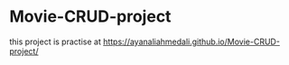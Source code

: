 # Movie-CRUD-project
this project is practise at https://ayanaliahmedali.github.io/Movie-CRUD-project/
